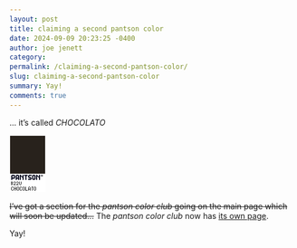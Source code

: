 ```yaml
---
layout: post
title: claiming a second pantson color
date: 2024-09-09 20:23:25 -0400
author: joe jenett
category: 
permalink: /claiming-a-second-pantson-color/
slug: claiming-a-second-pantson-color
summary: Yay!
comments: true
---
```

... it’s called *CHOCOLATO*

<a href="https://pantson.xandra.cc/"><img src="/images/chocolato.png" width="64" alt=""></a>

<span style="text-decoration:line-through;">I’ve got a section for the *pantson color club* going on the main page which will soon be updated...</span>
 The *pantson color club* now has <a href="/pantson/">its own page</a>.
 
Yay!


<a href="https://brid.gy/publish/mastodon"></a>